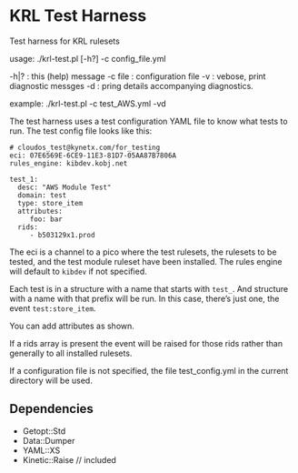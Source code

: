 KRL Test Harness
============

Test harness for KRL rulesets

usage: ./krl-test.pl [-h?] -c config_file.yml

 -h|?      : this (help) message
 -c file   : configuration file
 -v        : vebose, print diagnostic messges
 -d        : pring details accompanying diagnostics. 

example: ./krl-test.pl -c test_AWS.yml -vd


The test harness uses a test configuration YAML file to know what tests to run. The test config file looks like this:

    # cloudos_test@kynetx.com/for_testing
    eci: 07E6569E-6CE9-11E3-81D7-05AA87B7806A 
    rules_engine: kibdev.kobj.net

    test_1:
      desc: "AWS Module Test"
      domain: test
      type: store_item
      attributes:
         foo: bar
      rids:
         - b503129x1.prod
    
The eci is a channel to a pico where the test rulesets, the rulesets to be tested, and the test module ruleset have been installed. The rules engine will default to ```kibdev``` if not specified. 

Each test is in a structure with a name that starts with ```test_```.  And structure with a name with that prefix will be run. In this case, there’s just one, the event ```test:store_item```.

You can add attributes as shown. 

If a rids array is present the event will be raised for those rids rather than generally to all installed rulesets. 

If a configuration file is not specified, the file test_config.yml in the current directory will be used. 


## Dependencies

- Getopt::Std
- Data::Dumper
- YAML::XS
- Kinetic::Raise  // included

